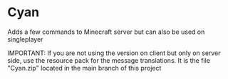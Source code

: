# Cyan
Adds a few commands to Minecraft server but can also be used on singleplayer

IMPORTANT: If you are not using the version on client but only on server side, use the resource pack for the message translations. It is the file "Cyan.zip" located in the main branch of this project
